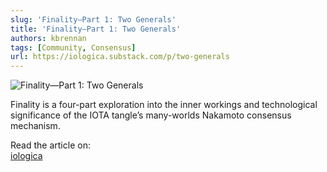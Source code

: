 ```yaml
---
slug: 'Finality—Part 1: Two Generals'
title: 'Finality—Part 1: Two Generals'
authors: kbrennan
tags: [Community, Consensus]
url: https://iologica.substack.com/p/two-generals
---
```


![Finality—Part 1: Two Generals](https://cdn.substack.com/image/fetch/w_1456,c_limit,f_auto,q_auto:good,fl_progressive:steep/https%3A%2F%2Fbucketeer-e05bbc84-baa3-437e-9518-adb32be77984.s3.amazonaws.com%2Fpublic%2Fimages%2Fa6cbfee0-91fe-480c-86c5-8d5afa588548_972x639.jpeg)

Finality is a four-part exploration into the inner workings and technological significance of the IOTA tangle’s many-worlds Nakamoto consensus mechanism.

Read the article on:  
[iologica](https://iologica.substack.com/p/two-generals)

